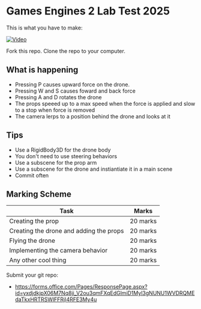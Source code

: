 # Games Engines 2 Lab Test 2025

This is what you have to make:

[![Video](http://img.youtube.com/vi/pJcXjwxruRI/0.jpg)](https://www.youtube.com/watch?v=pJcXjwxruRI)

Fork this repo. Clone the repo to your computer.

## What is happening

- Pressing P causes upward force on  the drone. 
- Pressing W and S causes foward and back force
- Pressing A and D rotates the drone 
- The props speeed up to a max speed when the force is applied and slow to a stop when force is removed 
- The camera lerps to a position behind the drone and looks at it

## Tips
- Use a RigidBody3D for the drone body
- You don't need to use steering behaviors 
- Use a subscene for the prop arm
- Use a subscene for the drone and instiantiate it in a main scene
- Commit often

## Marking Scheme

| Task | Marks |
|------|-------|
| Creating the prop | 20 marks |
| Creating the drone and adding the props | 20 marks |
| Flying the drone | 20 marks |
| Implementing the camera behavior | 20 marks |
| Any other cool thing | 20 marks |

Submit your git repo:

- https://forms.office.com/Pages/ResponsePage.aspx?id=yxdjdkjpX06M7Nq8ji_V2ou3qmFXqEdGlmiD1Myl3gNUNU1WVDRQMEdaTkxHRTRSWlFFRjI4RFE3My4u
